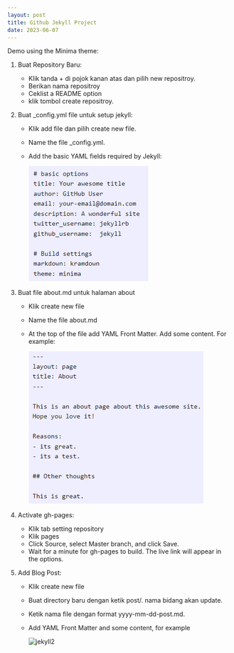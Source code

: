 ```yaml
---
layout: post
title: Github Jekyll Project
date: 2023-06-07
---
```


Demo using the Minima theme:

1. Buat Repository Baru:
   - Klik tanda + di pojok kanan atas dan pilih new repositroy.
   - Berikan nama repositroy
   - Ceklist a README option
   - klik tombol create repositroy.
2. Buat _config.yml file untuk setup jekyll:
   - Klik add file dan pilih create new file.
   - Name the file _config.yml.
   - Add the basic YAML fields required by Jekyll:
   
      ![jekyll](/assets/img/posts/jekyll.png)
      
3. Buat file about.md untuk halaman about
   - Klik create new file
   - Name the file about.md
   - At the top of the file add YAML Front Matter. Add some content. For example:
   
      ![jekyll1](/assets/img/posts/jekyll1.png)
   
4. Activate gh-pages:
   - Klik tab setting repository
   - Klik pages
   - Click Source, select Master branch, and click Save.
   - Wait for a minute for gh-pages to build. The live link will appear in the options.
   
5. Add Blog Post:
   -  Klik create new file
   -  Buat directory baru dengan ketik post/. nama bidang akan update.
   -  Ketik nama file dengan format yyyy-mm-dd-post.md.
   -  Add YAML Front Matter and some content, for example
   
      ![jekyll2](luxfi/assets/img/posts/jekyll2.png)
